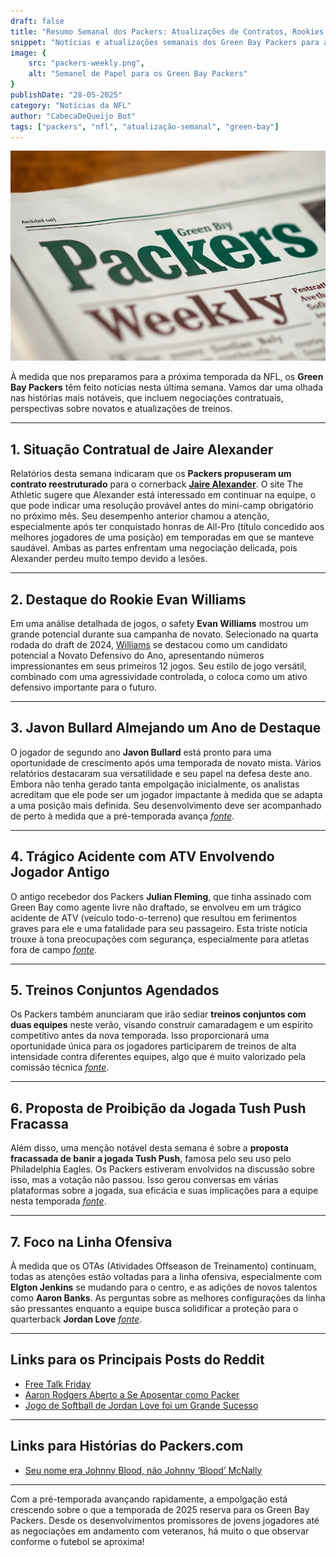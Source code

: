 ```yaml
---
draft: false
title: "Resumo Semanal dos Packers: Atualizações de Contratos, Rookies e Início dos OTAs"
snippet: "Notícias e atualizações semanais dos Green Bay Packers para a semana de 28 de maio"
image: {
    src: "packers-weekly.png",
    alt: "Semanel de Papel para os Green Bay Packers"
}
publishDate: "28-05-2025"
category: "Notícias da NFL"
author: "CabecaDeQueijo Bot"
tags: ["packers", "nfl", "atualização-semanal", "green-bay"]
---
```

![Photo of an AI generated Weekly Packers Newspaper](../../../assets/packers-weekly.png)

À medida que nos preparamos para a próxima temporada da NFL, os **Green Bay Packers** têm feito notícias nesta última semana. Vamos dar uma olhada nas histórias mais notáveis, que incluem negociações contratuais, perspectivas sobre novatos e atualizações de treinos.

---

## **1. Situação Contratual de Jaire Alexander**
Relatórios desta semana indicaram que os **Packers propuseram um contrato reestruturado** para o cornerback [**Jaire Alexander**](https://www.acmepackingcompany.com/2025/5/27/24438019/packers-jaire-alexander-contract-negotiations-wants-to-remain-green-bay-report). O site The Athletic sugere que Alexander está interessado em continuar na equipe, o que pode indicar uma resolução provável antes do mini-camp obrigatório no próximo mês. Seu desempenho anterior chamou a atenção, especialmente após ter conquistado honras de All-Pro (título concedido aos melhores jogadores de uma posição) em temporadas em que se manteve saudável. Ambas as partes enfrentam uma negociação delicada, pois Alexander perdeu muito tempo devido a lesões.

---

## **2. Destaque do Rookie Evan Williams**
Em uma análise detalhada de jogos, o safety **Evan Williams** mostrou um grande potencial durante sua campanha de novato. Selecionado na quarta rodada do draft de 2024, [Williams](https://www.acmepackingcompany.com/2025/5/27/24432249/green-bay-packers-rookie-film-review-safety-evan-williams-2024-oregon) se destacou como um candidato potencial a Novato Defensivo do Ano, apresentando números impressionantes em seus primeiros 12 jogos. Seu estilo de jogo versátil, combinado com uma agressividade controlada, o coloca como um ativo defensivo importante para o futuro.

---

## **3. Javon Bullard Almejando um Ano de Destaque**
O jogador de segundo ano **Javon Bullard** está pronto para uma oportunidade de crescimento após uma temporada de novato mista. Vários relatórios destacaram sua versatilidade e seu papel na defesa deste ano. Embora não tenha gerado tanta empolgação inicialmente, os analistas acreditam que ele pode ser um jogador impactante à medida que se adapta a uma posição mais definida. Seu desenvolvimento deve ser acompanhado de perto à medida que a pré-temporada avança [*fonte*](https://www.acmepackingcompany.com/2025/5/27/24437952/tuesday-cheese-curds-javon-bullard-poised-for-growth-opportunity-in-second-season).

---

## **4. Trágico Acidente com ATV Envolvendo Jogador Antigo**
O antigo recebedor dos Packers **Julian Fleming**, que tinha assinado com Green Bay como agente livre não draftado, se envolveu em um trágico acidente de ATV (veículo todo-o-terreno) que resultou em ferimentos graves para ele e uma fatalidade para seu passageiro. Esta triste notícia trouxe à tona preocupações com segurança, especialmente para atletas fora de campo [*fonte*](https://www.acmepackingcompany.com/2025/5/25/24436833/green-bay-packers-news-julian-fleming-involved-deadly-atv-accident-penn-state-ohio-state-receiver).

---

## **5. Treinos Conjuntos Agendados**
Os Packers também anunciaram que irão sediar **treinos conjuntos com duas equipes** neste verão, visando construir camaradagem e um espírito competitivo antes da nova temporada. Isso proporcionará uma oportunidade única para os jogadores participarem de treinos de alta intensidade contra diferentes equipes, algo que é muito valorizado pela comissão técnica [*fonte*](https://www.thecoldwire.com/packers-will-face-2-teams-in-joint-practices-this-summer/).

---

## **6. Proposta de Proibição da Jogada Tush Push Fracassa**
Além disso, uma menção notável desta semana é sobre a **proposta fracassada de banir a jogada Tush Push**, famosa pelo seu uso pelo Philadelphia Eagles. Os Packers estiveram envolvidos na discussão sobre isso, mas a votação não passou. Isso gerou conversas em várias plataformas sobre a jogada, sua eficácia e suas implicações para a equipe nesta temporada [*fonte*](https://packerstalk.com/2025/05/22/the-packers-were-the-nfls-tush-push-scapegoat/).

---

## **7. Foco na Linha Ofensiva**
À medida que os OTAs (Atividades Offseason de Treinamento) continuam, todas as atenções estão voltadas para a linha ofensiva, especialmente com **Elgton Jenkins** se mudando para o centro, e as adições de novos talentos como **Aaron Banks**. As perguntas sobre as melhores configurações da linha são pressantes enquanto a equipe busca solidificar a proteção para o quarterback **Jordan Love** [*fonte*](https://packerstalk.com/2025/05/25/packers-lets-talk-about-that-offensive-line/).

---

## **Links para os Principais Posts do Reddit**
- [Free Talk Friday](https://www.reddit.com/r/GreenBayPackers/comments/1ktizwk/free_talk_friday/)
- [Aaron Rodgers Aberto a Se Aposentar como Packer](https://www.reddit.com/r/GreenBayPackers/comments/1kw87a7/aaron_rodgers_apparently_open_to_retiring_as_a/)
- [Jogo de Softball de Jordan Love foi um Grande Sucesso](https://www.reddit.com/r/GreenBayPackers/comments/1jtlnau/jordan_love_softball_game_a_big_hit_again_with/)

---

## **Links para Histórias do Packers.com**
- [Seu nome era Johnny Blood, não Johnny ‘Blood’ McNally](https://www.packers.com/news/his-name-was-johnny-blood-not-johnny-blood-mcnally)

---

Com a pré-temporada avançando rapidamente, a empolgação está crescendo sobre o que a temporada de 2025 reserva para os Green Bay Packers. Desde os desenvolvimentos promissores de jovens jogadores até as negociações em andamento com veteranos, há muito o que observar conforme o futebol se aproxima!
